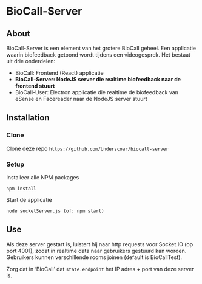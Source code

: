 # BioCall-Server

## About
BioCall-Server is een element van het grotere BioCall geheel. Een applicatie waarin biofeedback getoond wordt tijdens een videogesprek. Het bestaat uit drie onderdelen:
- BioCall: Frontend (React) applicatie
- **BioCall-Server: NodeJS server die realtime biofeedback naar de frontend stuurt**
- BioCall-User: Electron applicatie die realtime de biofeedback van eSense en Facereader naar de NodeJS server stuurt

## Installation
### Clone
Clone deze repo `https://github.com/Underscoar/biocall-server`

### Setup
Installeer alle NPM packages
```
npm install
```

Start de applicatie
```
node socketServer.js (of: npm start)
```

## Use
Als deze server gestart is, luistert hij naar http requests voor Socket.IO (op port 4001), zodat in realtime data naar gebruikers gestuurd kan worden. Gebruikers kunnen verschillende rooms joinen (default is BioCallTest).

Zorg dat in ‘BioCall’ dat `state.endpoint` het IP adres + port van deze server is.
